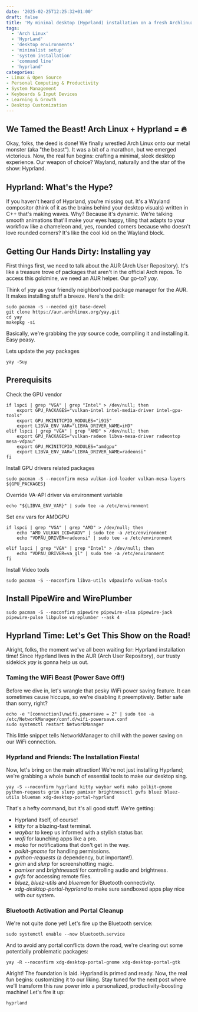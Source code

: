 ```yaml
---
date: '2025-02-25T12:25:32+01:00'
draft: false
title: 'My minimal desktop (Hyprland) installation on a fresh Archlinux'
tags:
  - 'Arch Linux'
  - 'HyprLand'
  - 'desktop environments'
  - 'minimalist setup'
  - 'system installation'
  - 'command line'
  - 'hyprland'
categories:
- Linux & Open Source
- Personal Computing & Productivity
- System Management
- Keyboards & Input Devices
- Learning & Growth
- Desktop Customization
---
```


## We Tamed the Beast! Arch Linux + Hyprland = 🔥

Okay, folks, the deed is done! We finally wrestled Arch Linux onto our metal monster (aka "the beast").  It was a bit of a marathon, but we emerged victorious. Now, the real fun begins: crafting a minimal, sleek desktop experience.  Our weapon of choice? Wayland, naturally and the star of the show: Hyprland.

## Hyprland: What's the Hype?
If you haven't heard of Hyprland, you're missing out.  It's a Wayland compositor (think of it as the brains behind your desktop visuals) written in C++ that's making waves.  Why?  Because it's dynamic.  We're talking smooth animations that'll make your eyes happy, tiling that adapts to your workflow like a chameleon and, yes, rounded corners because who doesn't love rounded corners? It's like the cool kid on the Wayland block.

## Getting Our Hands Dirty: Installing yay
First things first, we need to talk about the AUR (Arch User Repository). It's like a treasure trove of packages that aren't in the official Arch repos. To access this goldmine, we need an AUR helper.  Our go-to? _yay_.

Think of _yay_ as your friendly neighborhood package manager for the AUR. It makes installing stuff a breeze. Here's the drill:

    sudo pacman -S --needed git base-devel
    git clone https://aur.archlinux.org/yay.git
    cd yay
    makepkg -si

Basically, we're grabbing the _yay_ source code, compiling it and installing it. Easy peasy.

Lets update the _yay_ packages

    yay -Suy

## Prerequisits

Check the GPU vendor

    if lspci | grep "VGA" | grep "Intel" > /dev/null; then
        export GPU_PACKAGES="vulkan-intel intel-media-driver intel-gpu-tools"
        export GPU_MKINITCPIO_MODULES="i915"
        export LIBVA_ENV_VAR="LIBVA_DRIVER_NAME=iHD"
    elif lspci | grep "VGA" | grep "AMD" > /dev/null; then
        export GPU_PACKAGES="vulkan-radeon libva-mesa-driver radeontop mesa-vdpau"
        export GPU_MKINITCPIO_MODULES="amdgpu"
        export LIBVA_ENV_VAR="LIBVA_DRIVER_NAME=radeonsi"
    fi

Install GPU drivers related packages

    sudo pacman -S --noconfirm mesa vulkan-icd-loader vulkan-mesa-layers ${GPU_PACKAGES}

Override VA-API driver via environment variable

    echo "${LIBVA_ENV_VAR}" | sudo tee -a /etc/environment

Set env vars for AMDGPU

    if lspci | grep "VGA" | grep "AMD" > /dev/null; then
        echo "AMD_VULKAN_ICD=RADV" | sudo tee -a /etc/environment
        echo "VDPAU_DRIVER=radeonsi" | sudo tee -a /etc/environment

    elif lspci | grep "VGA" | grep "Intel" > /dev/null; then
        echo "VDPAU_DRIVER=va_gl" | sudo tee -a /etc/environment
    fi

Install Video tools

    sudo pacman -S --noconfirm libva-utils vdpauinfo vulkan-tools

## Install PipeWire and WirePlumber

    sudo pacman -S --noconfirm pipewire pipewire-alsa pipewire-jack pipewire-pulse libpulse wireplumber --ask 4

## Hyprland Time: Let's Get This Show on the Road!

Alright, folks, the moment we've all been waiting for: Hyprland installation time! Since Hyprland lives in the AUR (Arch User Repository), our trusty sidekick _yay_ is gonna help us out.

### Taming the WiFi Beast (Power Save Off!)

Before we dive in, let's wrangle that pesky WiFi power saving feature.  It can sometimes cause hiccups, so we're disabling it preemptively.  Better safe than sorry, right?

    echo -e "[connection]\nwifi.powersave = 2" | sudo tee -a /etc/NetworkManager/conf.d/wifi-powersave.conf
    sudo systemctl restart NetworkManager

This little snippet tells NetworkManager to chill with the power saving on our WiFi connection.

### Hyprland and Friends: The Installation Fiesta!

Now, let's bring on the main attraction! We're not just installing Hyprland; we're grabbing a whole bunch of essential tools to make our desktop sing.

    yay -S --noconfirm hyprland kitty waybar wofi mako polkit-gnome python-requests grim slurp pamixer brightnessctl gvfs bluez bluez-utils blueman xdg-desktop-portal-hyprland

That's a hefty command, but it's all good stuff.  We're getting:

 * Hyprland itself, of course!
 * _kitty_ for a blazing-fast terminal.
 * _waybar_ to keep us informed with a stylish status bar.
 * _wofi_ for launching apps like a pro.
 * _mako_ for notifications that don't get in the way.
 * _polkit-gnome_ for handling permissions.
 * _python-requests_ (a dependency, but important!).
 * _grim_ and _slurp_ for screenshotting magic.
 * _pamixer_ and _brightnessctl_ for controlling audio and brightness.
 * _gvfs_ for accessing remote files.
 * _bluez_, _bluez-utils_ and _blueman_ for Bluetooth connectivity.
 * _xdg-desktop-portal-hyprland_ to make sure sandboxed apps play nice with our system.

### Bluetooth Activation and Portal Cleanup

We're not quite done yet! Let's fire up the Bluetooth service:

    sudo systemctl enable --now bluetooth.service

And to avoid any portal conflicts down the road, we're clearing out some potentially problematic packages:

    yay -R --noconfirm xdg-desktop-portal-gnome xdg-desktop-portal-gtk
    
Alright! The foundation is laid. Hyprland is primed and ready.  Now, the real fun begins: customizing it to our liking.  Stay tuned for the next post where we'll transform this raw power into a personalized, productivity-boosting machine!  Let's fire it up:

    hyprland